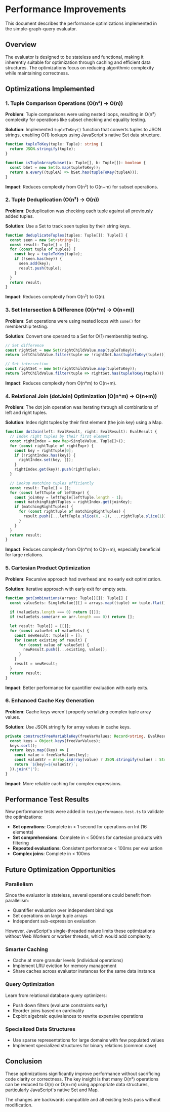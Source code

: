 # Performance Improvements

This document describes the performance optimizations implemented in the simple-graph-query evaluator.

## Overview

The evaluator is designed to be stateless and functional, making it inherently suitable for optimization through caching and efficient data structures. The optimizations focus on reducing algorithmic complexity while maintaining correctness.

## Optimizations Implemented

### 1. Tuple Comparison Operations (O(n²) → O(n))

**Problem**: Tuple comparisons were using nested loops, resulting in O(n²) complexity for operations like subset checking and equality testing.

**Solution**: Implemented `tupleToKey()` function that converts tuples to JSON strings, enabling O(1) lookups using JavaScript's native Set data structure.

```typescript
function tupleToKey(tuple: Tuple): string {
  return JSON.stringify(tuple);
}

function isTupleArraySubset(a: Tuple[], b: Tuple[]): boolean {
  const bSet = new Set(b.map(tupleToKey));
  return a.every((tupleA) => bSet.has(tupleToKey(tupleA)));
}
```

**Impact**: Reduces complexity from O(n²) to O(n+m) for subset operations.

### 2. Tuple Deduplication (O(n²) → O(n))

**Problem**: Deduplication was checking each tuple against all previously added tuples.

**Solution**: Use a Set to track seen tuples by their string keys.

```typescript
function deduplicateTuples(tuples: Tuple[]): Tuple[] {
  const seen = new Set<string>();
  const result: Tuple[] = [];
  for (const tuple of tuples) {
    const key = tupleToKey(tuple);
    if (!seen.has(key)) {
      seen.add(key);
      result.push(tuple);
    }
  }
  return result;
}
```

**Impact**: Reduces complexity from O(n²) to O(n).

### 3. Set Intersection & Difference (O(n*m) → O(n+m))

**Problem**: Set operations were using nested loops with `some()` for membership testing.

**Solution**: Convert one operand to a Set for O(1) membership testing.

```typescript
// Set difference
const rightSet = new Set(rightChildValue.map(tupleToKey));
return leftChildValue.filter(tuple => !rightSet.has(tupleToKey(tuple)));

// Set intersection
const rightSet = new Set(rightChildValue.map(tupleToKey));
return leftChildValue.filter(tuple => rightSet.has(tupleToKey(tuple)));
```

**Impact**: Reduces complexity from O(n*m) to O(n+m).

### 4. Relational Join (dotJoin) Optimization (O(n*m) → O(n+m))

**Problem**: The dot join operation was iterating through all combinations of left and right tuples.

**Solution**: Index right tuples by their first element (the join key) using a Map.

```typescript
function dotJoin(left: EvalResult, right: EvalResult): EvalResult {
  // Index right tuples by their first element
  const rightIndex = new Map<SingleValue, Tuple[]>();
  for (const rightTuple of rightExpr) {
    const key = rightTuple[0];
    if (!rightIndex.has(key)) {
      rightIndex.set(key, []);
    }
    rightIndex.get(key)!.push(rightTuple);
  }

  // Lookup matching tuples efficiently
  const result: Tuple[] = [];
  for (const leftTuple of leftExpr) {
    const joinKey = leftTuple[leftTuple.length - 1];
    const matchingRightTuples = rightIndex.get(joinKey);
    if (matchingRightTuples) {
      for (const rightTuple of matchingRightTuples) {
        result.push([...leftTuple.slice(0, -1), ...rightTuple.slice(1)]);
      }
    }
  }
  return result;
}
```

**Impact**: Reduces complexity from O(n*m) to O(n+m), especially beneficial for large relations.

### 5. Cartesian Product Optimization

**Problem**: Recursive approach had overhead and no early exit optimization.

**Solution**: Iterative approach with early exit for empty sets.

```typescript
function getCombinations(arrays: Tuple[][]): Tuple[] {
  const valueSets: SingleValue[][] = arrays.map((tuple) => tuple.flat());
  
  if (valueSets.length === 0) return [[]];
  if (valueSets.some(arr => arr.length === 0)) return [];

  let result: Tuple[] = [[]];
  for (const valueSet of valueSets) {
    const newResult: Tuple[] = [];
    for (const existing of result) {
      for (const value of valueSet) {
        newResult.push([...existing, value]);
      }
    }
    result = newResult;
  }
  return result;
}
```

**Impact**: Better performance for quantifier evaluation with early exits.

### 6. Enhanced Cache Key Generation

**Problem**: Cache keys weren't properly serializing complex tuple array values.

**Solution**: Use JSON.stringify for array values in cache keys.

```typescript
private constructFreeVariableKey(freeVarValues: Record<string, EvalResult>): string {
  const keys = Object.keys(freeVarValues);
  keys.sort();
  return keys.map((key) => {
    const value = freeVarValues[key];
    const valueStr = Array.isArray(value) ? JSON.stringify(value) : String(value);
    return `${key}=${valueStr}`;
  }).join("|");
}
```

**Impact**: More reliable caching for complex expressions.

## Performance Test Results

New performance tests were added in `test/performance.test.ts` to validate the optimizations:

- **Set operations**: Complete in < 1 second for operations on Int (16 elements)
- **Set comprehensions**: Complete in < 500ms for cartesian products with filtering
- **Repeated evaluations**: Consistent performance < 100ms per evaluation
- **Complex joins**: Complete in < 100ms

## Future Optimization Opportunities

### Parallelism
Since the evaluator is stateless, several operations could benefit from parallelism:
- Quantifier evaluation over independent bindings
- Set operations on large tuple arrays
- Independent sub-expression evaluation

However, JavaScript's single-threaded nature limits these optimizations without Web Workers or worker threads, which would add complexity.

### Smarter Caching
- Cache at more granular levels (individual operations)
- Implement LRU eviction for memory management
- Share caches across evaluator instances for the same data instance

### Query Optimization
Learn from relational database query optimizers:
- Push down filters (evaluate constraints early)
- Reorder joins based on cardinality
- Exploit algebraic equivalences to rewrite expensive operations

### Specialized Data Structures
- Use sparse representations for large domains with few populated values
- Implement specialized structures for binary relations (common case)

## Conclusion

These optimizations significantly improve performance without sacrificing code clarity or correctness. The key insight is that many O(n²) operations can be reduced to O(n) or O(n+m) using appropriate data structures, particularly JavaScript's native Set and Map.

The changes are backwards compatible and all existing tests pass without modification.
